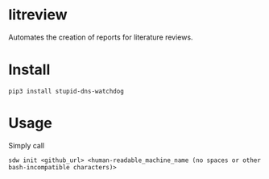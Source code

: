 # litreview

Automates the creation of reports for literature reviews.

# Install

```
pip3 install stupid-dns-watchdog
```

# Usage

Simply call

```
sdw init <github_url> <human-readable_machine_name (no spaces or other bash-incompatible characters)>
```

